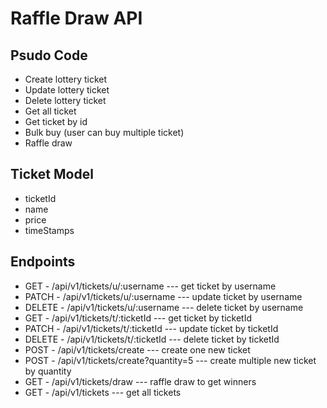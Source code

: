 # Raffle Draw API

## Psudo Code

- Create lottery ticket
- Update lottery ticket
- Delete lottery ticket
- Get all ticket
- Get ticket by id
- Bulk buy (user can buy multiple ticket)
- Raffle draw

## Ticket Model

- ticketId
- name
- price
- timeStamps

## Endpoints

- GET - /api/v1/tickets/u/:username --- get ticket by username
- PATCH - /api/v1/tickets/u/:username --- update ticket by username
- DELETE - /api/v1/tickets/u/:username --- delete ticket by username
- GET - /api/v1/tickets/t/:ticketId --- get ticket by ticketId
- PATCH - /api/v1/tickets/t/:ticketId --- update ticket by ticketId
- DELETE - /api/v1/tickets/t/:ticketId --- delete ticket by ticketId
- POST - /api/v1/tickets/create --- create one new ticket
- POST - /api/v1/tickets/create?quantity=5 --- create multiple new ticket by quantity
- GET - /api/v1/tickets/draw --- raffle draw to get winners
- GET - /api/v1/tickets --- get all tickets
